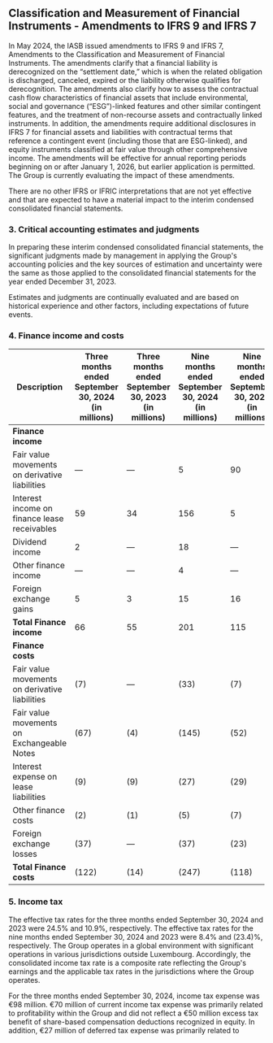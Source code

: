 ## Classification and Measurement of Financial Instruments - Amendments to IFRS 9 and IFRS 7

In May 2024, the IASB issued amendments to IFRS 9 and IFRS 7, Amendments to the Classification and Measurement of Financial Instruments. The amendments clarify that a financial liability is derecognized on the “settlement date,” which is when the related obligation is discharged, canceled, expired or the liability otherwise qualifies for derecognition. The amendments also clarify how to assess the contractual cash flow characteristics of financial assets that include environmental, social and governance (“ESG”)-linked features and other similar contingent features, and the treatment of non-recourse assets and contractually linked instruments. In addition, the amendments require additional disclosures in IFRS 7 for financial assets and liabilities with contractual terms that reference a contingent event (including those that are ESG-linked), and equity instruments classified at fair value through other comprehensive income. The amendments will be effective for annual reporting periods beginning on or after January 1, 2026, but earlier application is permitted. The Group is currently evaluating the impact of these amendments.

There are no other IFRS or IFRIC interpretations that are not yet effective and that are expected to have a material impact to the interim condensed consolidated financial statements.

### 3. Critical accounting estimates and judgments

In preparing these interim condensed consolidated financial statements, the significant judgments made by management in applying the Group's accounting policies and the key sources of estimation and uncertainty were the same as those applied to the consolidated financial statements for the year ended December 31, 2023.

Estimates and judgments are continually evaluated and are based on historical experience and other factors, including expectations of future events.

### 4. Finance income and costs

| Description | Three months ended September 30, 2024 (in millions) | Three months ended September 30, 2023 (in millions) | Nine months ended September 30, 2024 (in millions) | Nine months ended September 30, 2023 (in millions) |
|-------------|---------------------------------------------------|---------------------------------------------------|---------------------------------------------------|---------------------------------------------------|
| **Finance income** | | | | |
| Fair value movements on derivative liabilities | — | — | 5 | 90 |
| Interest income on finance lease receivables | 59 | 34 | 156 | 5 |
| Dividend income | 2 | — | 18 | — |
| Other finance income | — | — | 4 | — |
| Foreign exchange gains | 5 | 3 | 15 | 16 |
| **Total Finance income** | 66 | 55 | 201 | 115 |
| **Finance costs** | | | | |
| Fair value movements on derivative liabilities | (7) | — | (33) | (7) |
| Fair value movements on Exchangeable Notes | (67) | (4) | (145) | (52) |
| Interest expense on lease liabilities | (9) | (9) | (27) | (29) |
| Other finance costs | (2) | (1) | (5) | (7) |
| Foreign exchange losses | (37) | — | (37) | (23) |
| **Total Finance costs** | (122) | (14) | (247) | (118) |

### 5. Income tax

The effective tax rates for the three months ended September 30, 2024 and 2023 were 24.5% and 10.9%, respectively. The effective tax rates for the nine months ended September 30, 2024 and 2023 were 8.4% and (23.4)%, respectively. The Group operates in a global environment with significant operations in various jurisdictions outside Luxembourg. Accordingly, the consolidated income tax rate is a composite rate reflecting the Group's earnings and the applicable tax rates in the jurisdictions where the Group operates.

For the three months ended September 30, 2024, income tax expense was €98 million. €70 million of current income tax expense was primarily related to profitability within the Group and did not reflect a €50 million excess tax benefit of share-based compensation deductions recognized in equity. In addition, €27 million of deferred tax expense was primarily related to